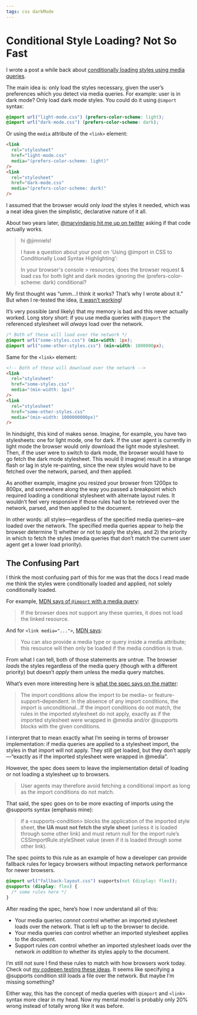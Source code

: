 ```yaml
---
tags: css darkMode
---
```


# Conditional Style Loading? Not So Fast

I wrote a post a while back about [conditionally loading styles using media queries](https://blog.jim-nielsen.com/2019/conditional-syntax-highlighting-in-dark-mode-with-css-imports/). 

The main idea is: only load the styles necessary, given the user’s preferences which you detect via media queries. For example: user is in dark mode? Only load dark mode styles. You could do it using `@import` syntax:

```css
@import url("light-mode.css") (prefers-color-scheme: light);
@import url("dark-mode.css") (prefers-color-scheme: dark);
```

Or using the `media` attribute of the `<link>` element:

```html
<link
  rel="stylesheet"
  href="light-mode.css"
  media="(prefers-color-scheme: light)"
/>
<link
  rel="stylesheet"
  href="dark-mode.css"
  media="(prefers-color-scheme: dark)"
/>
```

I assumed that the browser would only _load_ the styles it needed, which was a neat idea given the simplistic, declarative nature of it all.

About two years later, [@marvindanig hit me up on twitter](https://twitter.com/marvindanig/status/1414800006830247938?s=21) asking if that code actually works.

> hi @jimniels! 
>
> I have a question about your post on 'Using @import in CSS to Conditionally Load Syntax Highlighting':
>
> In your browser's console > resources, does the browser request & load css for both light and dark modes ignoring the (prefers-color-scheme: dark) conditional?

My first thought was “umm…I think it works? That’s why I wrote about it.” But when I re-tested the idea, [it wasn’t working](https://twitter.com/jimniels/status/1414828621068443649?s=20)!

It’s very possible (and likely) that my memory is bad and this never actually worked. Long story short: if you use media queries with `@import` the referenced stylesheet will _always_ load over the network.

```css
/* Both of these will load over the network */
@import url("some-styles.css") (min-width: 1px);
@import url("some-other-styles.css") (min-width: 1000000px);
```

Same for the `<link>` element:

```html
<!-- Both of these will download over the network -->
<link
  rel="stylesheet"
  href="some-styles.css"
  media="(min-width: 1px)"
/>
<link
  rel="stylesheet"
  href="some-other-styles.css"
  media="(min-width: 1000000000px)"
/>
```

In hindsight, this kind of makes sense. Imagine, for example, you have two stylesheets: one for light mode, one for dark. If the user agent is currently in light mode the browser would only download the light mode stylesheet. Then, if the user were to switch to dark mode, the browser would have to go fetch the dark mode stylesheet. This would (I imagine) result in a strange flash or lag in style re-painting, since the new styles would have to be fetched over the network, parsed, and then applied.

As another example, imagine you resized your browser from 1200px to 800px, and somewhere along the way you passed a breakpoint which required loading a conditional stylesheet with alternate layout rules. It wouldn’t feel very responsive if those rules had to be retrieved over the network, parsed, and then applied to the document.

In other words: all styles—regardless of the specified media queries—are loaded over the network. The specified media queries appear to help the browser determine 1) whether or not to apply the styles, and 2) the priority in which to fetch the styles (media queries that don’t match the current user agent get a lower load priority).

## The Confusing Part

I think the most confusing part of this for me was that the docs I read made me think the styles were conditionally loaded and applied, not solely conditionally loaded.

For example, [MDN says of `@import` with a media query](https://developer.mozilla.org/en-US/docs/Web/CSS/@import):

> If the browser does not support any these queries, it does not load the linked resource.

And for `<link media="...">`, [MDN says](https://developer.mozilla.org/en-US/docs/Web/HTML/Element/link):

> You can also provide a media type or query inside a media attribute; this resource will then only be loaded if the media condition is true.

From what I can tell, both of those statements are untrue. The browser _loads_ the styles regardless of the media query (though with a different priority) but doesn’t _apply_ them unless the media query matches.

What’s even more interesting here is [what the spec says on the matter](https://drafts.csswg.org/css-cascade/#at-import):

> The import conditions allow the import to be media– or feature-support–dependent. In the absence of any import conditions, the import is unconditional…If the import conditions do not match, the rules in the imported stylesheet do not apply, exactly as if the imported stylesheet were wrapped in @media and/or @supports blocks with the given conditions.

I interpret that to mean exactly what I’m seeing in terms of browser implementation: if media queries are applied to a stylesheet import, the styles in that import will not apply. They still get loaded, but they don’t apply—“exactly as if the imported stylesheet were wrapped in @media”.

However, the spec does seem to leave the implementation detail of loading or not loading a stylesheet up to browsers.

> User agents may therefore avoid fetching a conditional import as long as the import conditions do not match. 

That said, the spec goes on to be more exacting of imports using the @supports syntax (emphasis mine):

> if a &lt;supports-condition&gt; blocks the application of the imported style sheet, **the UA must not fetch the style sheet** (unless it is loaded through some other link) and must return null for the import rule’s CSSImportRule.styleSheet value (even if it is loaded through some other link).

The spec points to this rule as an example of how a developer can provide fallback rules for legacy browsers without impacting network performance for newer browsers.

```css
@import url("fallback-layout.css") supports(not (display: flex));
@supports (display: flex) {
  /* some rules here */
}
```

After reading the spec, here’s how I now understand all of this:

- Your media queries _cannot_ control whether an imported stylesheet loads over the network. That is left up to the browser to decide.
- Your media queries _can_ control whether an imported stylesheet applies to the document.
- Support rules _can_ control whether an imported stylesheet loads over the network _in addition to_ whether its styles apply to the document.

I’m still not sure I find these rules to match with how browsers work today. Check out [my codepen testing these ideas](https://codepen.io/jimniels/pen/VwbPaVa). It seems like specifying a @supports condition still loads a file over the network. But maybe I’m missing something?

Either way, this has the concept of media queries with `@import` and `<link>` syntax more clear in my head. Now my mental model is probably only 20% wrong instead of totally wrong like it was before.

